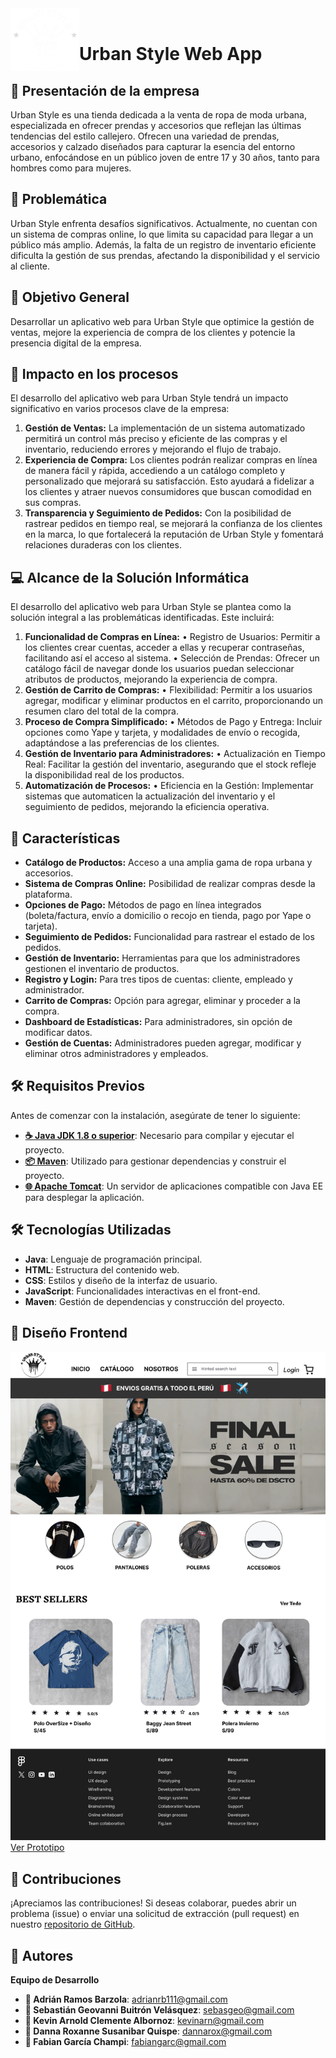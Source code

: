 <img width="110" height="100" align="left" alt="Prueba" src=".assets/logo.png">

<br>

# Urban Style Web App

## 📝 Presentación de la empresa
Urban Style es una tienda dedicada a la venta de ropa de moda urbana, especializada en ofrecer prendas y accesorios que reflejan las últimas tendencias del estilo callejero. Ofrecen una variedad de prendas, accesorios y calzado diseñados para capturar la esencia del entorno urbano, enfocándose en un público joven de entre 17 y 30 años, tanto para hombres como para mujeres.

## 🚩 Problemática
Urban Style enfrenta desafíos significativos. Actualmente, no cuentan con un sistema de compras online, lo que limita su capacidad para llegar a un público más amplio. Además, la falta de un registro de inventario eficiente dificulta la gestión de sus prendas, afectando la disponibilidad y el servicio al cliente.

## 🎯 Objetivo General
Desarrollar un aplicativo web para Urban Style que optimice la gestión de ventas, mejore la experiencia de compra de los clientes y potencie la presencia digital de la empresa.

## 🌟 Impacto en los procesos
El desarrollo del aplicativo web para Urban Style tendrá un impacto significativo en varios procesos clave de la empresa:
1.	**Gestión de Ventas:** La implementación de un sistema automatizado permitirá un control más preciso y eficiente de las compras y el inventario, reduciendo errores y mejorando el flujo de trabajo.
2.	**Experiencia de Compra:** Los clientes podrán realizar compras en línea de manera fácil y rápida, accediendo a un catálogo completo y personalizado que mejorará su satisfacción. Esto ayudará a fidelizar a los clientes y atraer nuevos consumidores que buscan comodidad en sus compras.
3.	**Transparencia y Seguimiento de Pedidos:** Con la posibilidad de rastrear pedidos en tiempo real, se mejorará la confianza de los clientes en la marca, lo que fortalecerá la reputación de Urban Style y fomentará relaciones duraderas con los clientes.

## 💻 Alcance de la Solución Informática
El desarrollo del aplicativo web para Urban Style se plantea como la solución integral a las problemáticas identificadas. Este incluirá:
1.	**Funcionalidad de Compras en Línea:**
•	Registro de Usuarios: Permitir a los clientes crear cuentas, acceder a ellas y recuperar contraseñas, facilitando así el acceso al sistema.
•	Selección de Prendas: Ofrecer un catálogo fácil de navegar donde los usuarios puedan seleccionar atributos de productos, mejorando la experiencia de compra.
2.	**Gestión de Carrito de Compras:**
•	Flexibilidad: Permitir a los usuarios agregar, modificar y eliminar productos en el carrito, proporcionando un resumen claro del total de la compra.
3.	**Proceso de Compra Simplificado:**
•	Métodos de Pago y Entrega: Incluir opciones como Yape y tarjeta, y modalidades de envío o recogida, adaptándose a las preferencias de los clientes.
4.	**Gestión de Inventario para Administradores:**
•	Actualización en Tiempo Real: Facilitar la gestión del inventario, asegurando que el stock refleje la disponibilidad real de los productos.
5.	**Automatización de Procesos:**
•	Eficiencia en la Gestión: Implementar sistemas que automaticen la actualización del inventario y el seguimiento de pedidos, mejorando la eficiencia operativa.

## 🔑 Características
- **Catálogo de Productos:** Acceso a una amplia gama de ropa urbana y accesorios.
- **Sistema de Compras Online:** Posibilidad de realizar compras desde la plataforma.
- **Opciones de Pago:** Métodos de pago en línea integrados (boleta/factura, envío a domicilio o recojo en tienda, pago por Yape o tarjeta).
- **Seguimiento de Pedidos:** Funcionalidad para rastrear el estado de los pedidos.
- **Gestión de Inventario:** Herramientas para que los administradores gestionen el inventario de productos.
- **Registro y Login:** Para tres tipos de cuentas: cliente, empleado y administrador.
- **Carrito de Compras:** Opción para agregar, eliminar y proceder a la compra.
- **Dashboard de Estadísticas:** Para administradores, sin opción de modificar datos.
- **Gestión de Cuentas:** Administradores pueden agregar, modificar y eliminar otros administradores y empleados.

## 🛠️ Requisitos Previos
Antes de comenzar con la instalación, asegúrate de tener lo siguiente:
- **[☕ Java JDK 1.8 o superior](https://www.oracle.com/java/technologies/javase/javase-jdk8-downloads.html)**: Necesario para compilar y ejecutar el proyecto.
- **[📦 Maven](https://maven.apache.org/download.cgi)**: Utilizado para gestionar dependencias y construir el proyecto.
- **[🌐 Apache Tomcat](https://tomcat.apache.org/)**: Un servidor de aplicaciones compatible con Java EE para desplegar la aplicación.

## 🛠️ Tecnologías Utilizadas
- **Java**: Lenguaje de programación principal.
- **HTML**: Estructura del contenido web.
- **CSS**: Estilos y diseño de la interfaz de usuario.
- **JavaScript**: Funcionalidades interactivas en el front-end.
- **Maven**: Gestión de dependencias y construcción del proyecto.

## 🎨 Diseño Frontend
![Diseño de la Interfaz](.assets/principal.png)
[Ver Prototipo](https://www.figma.com/design/iGYcEdPROoZ7eYLJHx0zZ2/Untitled?node-id=0-1&t=NC8lq16Ep4zBlZg2-1)

## 🤝 Contribuciones
¡Apreciamos las contribuciones! Si deseas colaborar, puedes abrir un problema (issue) o enviar una solicitud de extracción (pull request) en nuestro [repositorio de GitHub](https://github.com/Erit18/UrbanStyleWebApp).

## 👥 Autores 
**Equipo de Desarrollo**
- **👤 Adrián Ramos Barzola**: [adrianrb111@gmail.com](mailto:adrianrb111@gmail.com)
- **👤 Sebastián Geovanni Buitrón Velásquez**: [sebasgeo@gmail.com](mailto:email@ejemplo.com)
- **👤 Kevin Arnold Clemente Albornoz**: [kevinarn@gmail.com](mailto:email@ejemplo.com)
- **👤 Danna Roxanne Susanibar Quispe**: [dannarox@gmail.com](mailto:email@ejemplo.com)
- **👤 Fabian García Champi**: [fabiangarc@gmail.com](mailto:email@ejemplo.com)